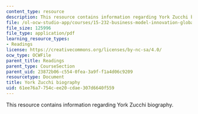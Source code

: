 ```yaml
---
content_type: resource
description: This resource contains information regarding York Zucchi biography.
file: /ol-ocw-studio-app/courses/15-232-business-model-innovation-global-health-in-frontier-markets-fall-2013/61ee76a7754cee20cdae307d6640f559_MIT_15_232F13_2_York_Zucchi.pdf
file_size: 125996
file_type: application/pdf
learning_resource_types:
- Readings
license: https://creativecommons.org/licenses/by-nc-sa/4.0/
ocw_type: OCWFile
parent_title: Readings
parent_type: CourseSection
parent_uid: 23872b06-c554-0fea-3a9f-f1a4d06c9209
resourcetype: Document
title: York Zucchi biography
uid: 61ee76a7-754c-ee20-cdae-307d6640f559
---
```

This resource contains information regarding York Zucchi biography.